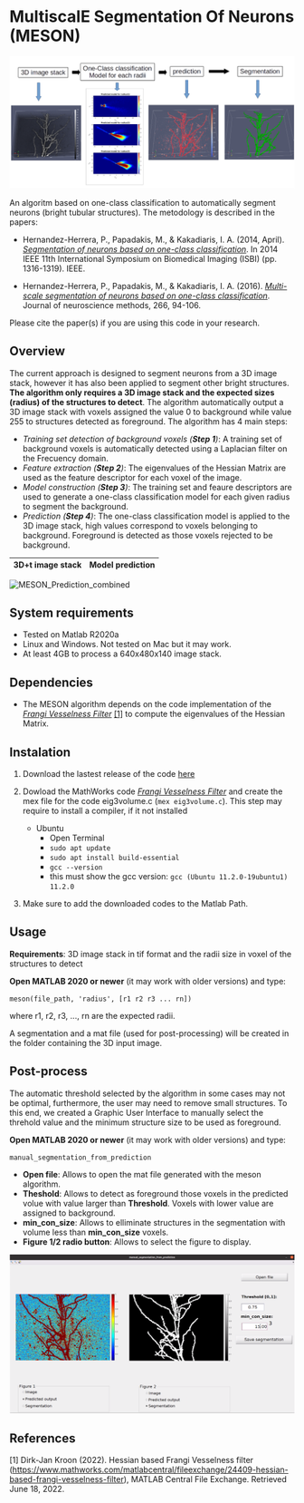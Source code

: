 # MultiscalE Segmentation Of Neurons (MESON) 

![MESON overview](/figures/MESON_overview.png)

An algoritm based on one-class classification to automatically segment neurons (bright tubular structures). The metodology is described in the papers:

- Hernandez-Herrera, P., Papadakis, M., & Kakadiaris, I. A. (2014, April). [*Segmentation of neurons based on one-class classification*](https://doi.org/10.1109/ISBI.2014.6868119). In 2014 IEEE 11th International Symposium on Biomedical Imaging (ISBI) (pp. 1316-1319). IEEE.

- Hernandez-Herrera, P., Papadakis, M., & Kakadiaris, I. A. (2016). [*Multi-scale segmentation of neurons based on one-class classification*](https://doi.org/10.1016/j.jneumeth.2016.03.019). Journal of neuroscience methods, 266, 94-106.

Please cite the paper(s) if you are using this code in your research.

## Overview
The current approach is designed to segment neurons from a 3D image stack, however it has also been applied to segment other bright structures. **The algorithm only requires a 3D image stack and the expected sizes (radius) of the structures to detect**. The algorithm automatically output a 3D image stack with voxels assigned the value 0 to background while value 255 to structures detected as foreground. The algorithm has 4 main steps:
- *Training set detection of background voxels (**Step 1**)*: A training set of background voxels is automatically detected using a Laplacian filter on the Frecuency domain. 
- *Feature extraction (**Step 2**)*: The eigenvalues of the Hessian Matrix are used as the feature descriptor for each voxel of the image.
- *Model construction (**Step 3**)*: The training set and feaure descriptors are used to generate a one-class classification model for each given radius to segment the background.
- *Prediction (**Step 4**)*: The one-class classification model is applied to the 3D image stack, high values correspond to voxels belonging to background. Foreground is detected as those voxels rejected to be background.

3D+t image stack | Model prediction
--- | --- 

![MESON_Prediction_combined](https://user-images.githubusercontent.com/84725695/179030562-c4f9c042-8509-4201-809d-eb0524eeaa38.gif)


## System requirements
- Tested on Matlab R2020a
- Linux and Windows. Not tested on Mac but it may work.
- At least 4GB to process a 640x480x140 image stack.

## Dependencies
- The MESON algorithm depends on the code implementation of the [*Frangi Vesselness Filter*](https://www.mathworks.com/matlabcentral/fileexchange/24409-hessian-based-frangi-vesselness-filter) [[1]](#1) to compute the eigenvalues of the Hessian Matrix.

## Instalation

1. Download the lastest release of the code [here](https://github.com/paul-hernandez-herrera/meson_matlab/releases)
2. Dowload the MathWorks code [*Frangi Vesselness Filter*](https://www.mathworks.com/matlabcentral/fileexchange/24409-hessian-based-frangi-vesselness-filter) and create the mex file for the code eig3volume.c (```
mex eig3volume.c ```). This step may require to install a compiler, if it not installed
    * Ubuntu
        * Open Terminal
        * ```sudo apt update ```
        * ```sudo apt install build-essential ```
        * ```gcc --version```
        * this must show the gcc version: ```gcc (Ubuntu 11.2.0-19ubuntu1) 11.2.0```

3. Make sure to add the downloaded codes to the Matlab Path.

## Usage
**Requirements**: 3D image stack in tif format and the radii size in voxel of the structures to detect

**Open MATLAB 2020 or newer** (it may work with older versions) and type:
```
meson(file_path, 'radius', [r1 r2 r3 ... rn])
```
where r1, r2, r3, ..., rn are the expected radii.

A segmentation and a mat file (used for post-processing) will be created in the folder containing the 3D input image. 

## Post-process
The automatic threshold selected by the algorithm in some cases may not be optimal, furthermore, the user may need to remove small structures. To this end, we created a Graphic User Interface to manually select the threhold value and the minimum structure size to be used as foreground.

**Open MATLAB 2020 or newer** (it may work with older versions) and type:

```
manual_segmentation_from_prediction
```

- **Open file**: Allows to open the mat file generated with the meson algorithm.
- **Theshold**: Allows to detect as foreground those voxels in the predicted volue with value larger than **Threshold**. Voxels with lower value are assigned to background.
- **min_con_size**: Allows to elliminate structures in the segmentation with volume less than **min_con_size** voxels.
- **Figure 1/2 radio button**: Allows to select the figure to display. 


![Manual segmentation](/figures/manual_segmentation_GUI.png)

## References
<a id="1">[1]</a>  Dirk-Jan Kroon (2022). Hessian based Frangi Vesselness filter (https://www.mathworks.com/matlabcentral/fileexchange/24409-hessian-based-frangi-vesselness-filter), MATLAB Central File Exchange. Retrieved June 18, 2022.
